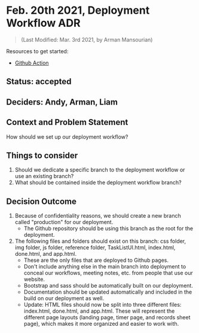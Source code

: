 # Feb. 20th 2021, Deployment Workflow ADR
> (Last Modified: Mar. 3rd 2021, by Arman Mansourian)

Resources to get started:

- [Github Action](https://github.com/DonaldWolfson/cse110-w21-group29/blob/setup-bootstrap/.github/workflows/deploy.yml)

## Status: accepted

## Deciders: Andy, Arman, Liam

## Context and Problem Statement

How should we set up our deployment workflow?

## Things to consider

1. Should we dedicate a specific branch to the deployment workflow or use an existing branch?
2. What should be contained inside the deployment workflow branch?

## Decision Outcome

1. Because of confidentiality reasons, we should create a new branch called "production" for our deployment.
    - The Github repository should be using this branch as the root for the deployment.
2. The following files and folders should exist on this branch: css folder, img folder, js folder, reference folder, TaskListUI.html, index.html, done.html, and app.html.
    - These are the only files that are deployed to Github pages.
    - Don't include anything else in the main branch into deployment to conceal our workflows, meeting notes, etc. from people that use our website.
    - Bootstrap and sass should be automatically built on our deployment.
    - Documentation should be updated automatically and included in the build on our deployment as well.
    - Update: HTML files should now be split into three different files: index.html, done.html, and app.html. These will represent the different page layouts (landing page, timer page, and records sheet page), which makes it more organized and easier to work with.
